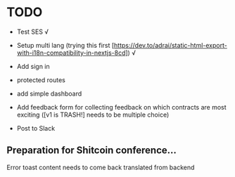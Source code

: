 # TODO

- Test SES √
- Setup multi lang (trying this first [https://dev.to/adrai/static-html-export-with-i18n-compatibility-in-nextjs-8cd]) √
- Add sign in
- protected routes
- add simple dashboard

- Add feedback form for collecting feedback on which contracts are most exciting ([v1 is TRASH!] needs to be multiple choice)
- Post to Slack


## Preparation for Shitcoin conference...

Error toast content needs to come back translated from backend